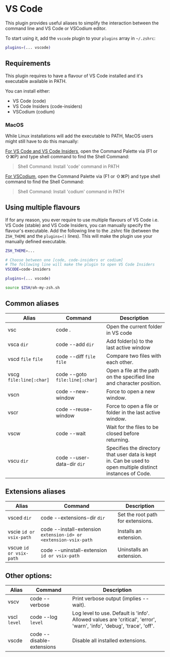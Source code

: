 # VS Code

This plugin provides useful aliases to simplify the interaction between the command line and VS Code or VSCodium editor.

To start using it, add the `vscode` plugin to your `plugins` array in `~/.zshrc`:

```zsh
plugins=(... vscode)
```

## Requirements

This plugin requires to have a flavour of VS Code installed and it's executable available in PATH.

You can install either:

* VS Code (code)
* VS Code Insiders (code-insiders)
* VSCodium (codium)

### MacOS
While Linux installations will add the executable to PATH, MacOS users might still have to do this manually:

[For VS Code and VS Code Insiders](https://code.visualstudio.com/docs/setup/mac#_launching-from-the-command-line), open
the Command Palette via (F1 or ⇧⌘P) and type shell command to find the Shell Command:
> Shell Command: Install 'code' command in PATH

[For VSCodium](https://github.com/VSCodium/vscodium/blob/master/DOCS.md#how-do-i-open-vscodium-from-the-terminal), open
the Command Palette via (F1 or ⇧⌘P) and type shell command to find the Shell Command:
> Shell Command: Install 'codium' command in PATH

## Using multiple flavours

If for any reason, you ever require to use multiple flavours of VS Code i.e. VS Code (stable) and VS Code Insiders, you can 
manually specify the flavour's executable. Add the following line to the .zshrc file (between the `ZSH_THEME` and the `plugins=()` lines).
This will make the plugin use your manually defined executable.

```zsh
ZSH_THEME=...

# Choose between one [code, code-insiders or codium]
# The following line will make the plugin to open VS Code Insiders
VSCODE=code-insiders

plugins=(... vscode)

source $ZSH/oh-my-zsh.sh
```

## Common aliases

| Alias                   | Command                        | Description                                                                                                 |
| ----------------------- | ------------------------------ | ----------------------------------------------------------------------------------------------------------- |
| vsc                     | code .                         | Open the current folder in VS code                                                                          |
| vsca `dir`              | code --add `dir`               | Add folder(s) to the last active window                                                                     |
| vscd `file` `file`      | code --diff `file` `file`      | Compare two files with each other.                                                                          |
| vscg `file:line[:char]` | code --goto `file:line[:char]` | Open a file at the path on the specified line and character position.                                       |
| vscn                    | code --new-window              | Force to open a new window.                                                                                 |
| vscr                    | code --reuse-window            | Force to open a file or folder in the last active window.                                                   |
| vscw                    | code --wait                    | Wait for the files to be closed before returning.                                                           |
| vscu `dir`              | code --user-data-dir `dir`     | Specifies the directory that user data is kept in. Can be used to open multiple distinct instances of Code. |

## Extensions aliases

| Alias                   | Command                                                          | Description                       |
| ----------------------- | ---------------------------------------------------------------- | --------------------------------- |
| vsced `dir`             | code --extensions-dir `dir`                                      | Set the root path for extensions. |
| vscie `id or vsix-path` | code --install-extension `extension-id> or <extension-vsix-path` | Installs an extension.            |
| vscue `id or vsix-path` | code --uninstall-extension `id or vsix-path`                     | Uninstalls an extension.          |

## Other options:

| Alias        | Command                   | Description                                                                                                           |
| ------------ | ------------------------- | --------------------------------------------------------------------------------------------------------------------- |
| vscv         | code --verbose            | Print verbose output (implies --wait).                                                                                |
| vscl `level` | code --log `level`        | Log level to use. Default is 'info'. Allowed values are 'critical', 'error', 'warn', 'info', 'debug', 'trace', 'off'. |
| vscde        | code --disable-extensions | Disable all installed extensions.                                                                                     |
